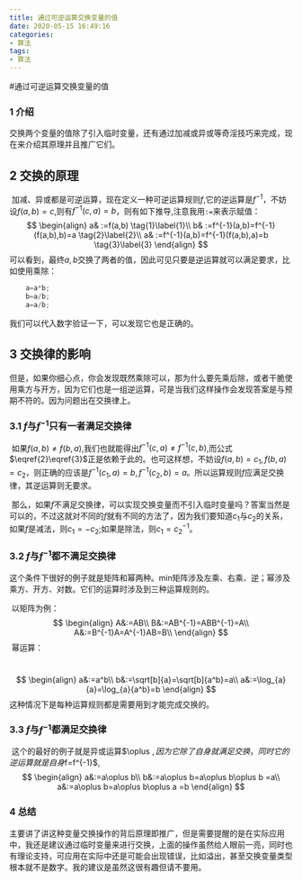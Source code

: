 ```yaml
---
title: 通过可逆运算交换变量的值
date: 2020-05-15 ‏‎16:49:16
categories:
- 算法
tags:
- 算法
---
```

#通过可逆运算交换变量的值

### 1 介绍

​		交换两个变量的值除了引入临时变量，还有通过加减或异或等奇淫技巧来完成，现在来介绍其原理并且推广它们。

## 2 交换的原理

​		加减、异或都是可逆运算，现在定义一种可逆运算规则$f$,它的逆运算是$f^{-1}$，不妨设$f(a,b)=c$,则有$f^{-1}(c,a)=b$，则有如下推导,注意我用`:=`来表示赋值：
$$
\begin{align}
a& :=f(a,b)  \tag{1}\label{1}\\
b& :=f^{-1}(a,b)=f^{-1}(f(a,b),b)=a \tag{2}\label{2}\\
a& :=f^{-1}(a,b)=f^{-1}(f(a,b),a)=b \tag{3}\label{3}
\end{align}
$$
可以看到，最终$a,b$交换了两者的值，因此可见只要是逆运算就可以满足要求，比如使用乘除：

```c++
    a=a*b;
    b=a/b;
    a=a/b;
```

我们可以代入数字验证一下，可以发现它也是正确的。

## 3 交换律的影响

​		但是，如果你细心点，你会发现既然乘除可以，那为什么要先乘后除，或者干脆使用乘方与开方，因为它们也是一组逆运算，可是当我们这样操作会发现答案是与预期不符的。因为问题出在交换律上。

### 3.1 $f$与$f^{-1}$只有一者满足交换律

​		如果$f(a,b)\not= f(b,a)$,我们也就能得出$f^{-1}(c,a)\not=f^{-1}(c,b)$,而公式$\eqref{2}\eqref{3}$正是依赖于此的。也可这样想，不妨设$f(a,b)=c_1,f(b,a)=c_2$，则正确的应该是$f^{-1}(c_1,a)=b,f^{-1}(c_2,b)=a$。所以运算规则$f$应满足交换律，其逆运算则无要求。

​		那么，如果$f$不满足交换律，可以实现交换变量而不引入临时变量吗？答案当然是可以的，不过这就对不同的$f$就有不同的方法了，因为我们要知道$c_1$与$c_2$的关系，如果$f$是减法，则$c_1=-c_2$;如果是除法，则$c_1=c_2^{-1}$。

### 3.2 $f$与$f^{-1}$都不满足交换律

​		这个条件下很好的例子就是矩阵和幂两种。min矩阵涉及左乘、右乘、逆；幂涉及乘方、开方、对数。它们的运算时涉及到三种运算规则的。

​		以矩阵为例：
$$
\begin{align}
A&:=AB\\
B&:=AB^{-1}=ABB^{-1}=A\\
A&:=B^{-1}A=A^{-1}AB=B\\
\end{align}
$$
​		幂运算：

​		
$$
\begin{align}
a&:=a^b\\
b&:=\sqrt[b]{a}=\sqrt[b]{a^b}=a\\
a&:=\log_{a}{a}=\log_{a}{a^b}=b
\end{align}
$$
这种情况下是每种运算规则都是需要用到才能完成交换的。

### 3.3  $f$与$f^{-1}$都满足交换律

​		这个的最好的例子就是异或运算$\oplus $,因为它除了自身就满足交换，同时它的逆运算就是自身$f=f^{-1}$,
$$
\begin{align}
a&:=a\oplus b\\
b&:=a\oplus b=a\oplus b\oplus b =a\\
a&:=a\oplus b=a\oplus b\oplus a =b
\end{align}
$$

### 4 总结

​		主要讲了讲这种变量交换操作的背后原理即推广，但是需要提醒的是在实际应用中，我还是建议通过临时变量来进行交换，上面的操作虽然给人眼前一亮，同时也有理论支持，可应用在实际中还是可能会出现错误，比如溢出，甚至交换变量类型根本就不是数字。我的建议是虽然这很有趣但请不要用。



















​		







